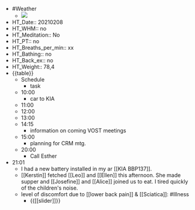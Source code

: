 - #Weather
    - ![](https://firebasestorage.googleapis.com/v0/b/firescript-577a2.appspot.com/o/imgs%2Fapp%2FDavidsroam%2FXRn_R48o5-.jpeg?alt=media&token=348acb38-3be8-4079-a762-df265006a11a)
- HT_Date:: 20210208
- HT_WHM:: no 
- HT_Meditation:: No 
- HT_PT:: no
- HT_Breaths_per_min:: xx 
- HT_Bathing:: no 
- HT_Back_ex:: no
- HT_Weight:: 78,4
- {{table}} 
    - Schedule 
        - task
    - 10:00 
        - car to KIA
    - 11:00 
    - 12:00
    - 13:00
    - 14:15 
        - information on coming VOST meetings
    - 15:00
        - planning for CRM mtg.
    - 20:00
        - Call Esther
- 21:01
    - I had a new battery installed in my ar [[KIA BBP137]]. 
    - [[Kerstin]] fetched [[Leo]] and [[Ellen]] this afternoon. She made supper and [[Josefine]] and [[Alice]] joined us to eat. I tired quickly of the children's noise.
    - level of discomfort due to [[lower back pain]] & [[Sciatica]]: #Illness
        - {{[[slider]]}}
